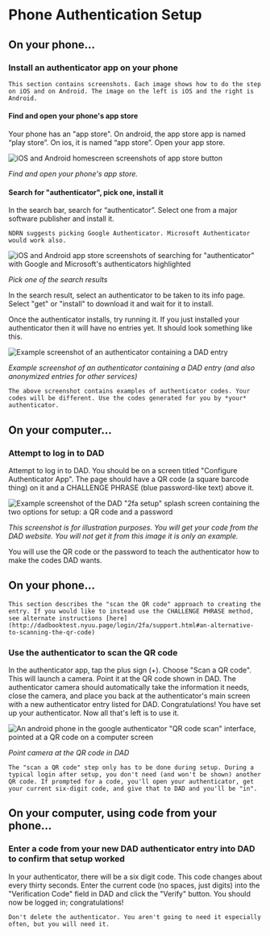# Phone Authentication Setup

## On your phone...

### Install an authenticator app on your phone

```admonish
This section contains screenshots. Each image shows how to do the step on iOS and on Android. The image on the left is iOS and the right is Android. 
```

#### Find and open your phone's app store

Your phone has an "app store". On android, the app store app is named “play store”. On ios, it is named “app store”. Open your app store. 

![iOS and Android homescreen screenshots of app store button](images/phone-1.png)

*Find and open your phone's app store.*

#### Search for "authenticator", pick one, install it

In the search bar, search for “authenticator”. Select one from a major software publisher and install it.

```admonish note "Suggestion"
NDRN suggests picking Google Authenticator. Microsoft Authenticator would work also.
```

![iOS and Android app store screenshots of searching for "authenticator" with Google and Microsoft's authenticators highlighted](images/phone-3.png)

*Pick one of the search results*

In the search result, select an authenticator to be taken to its info page. Select "get" or "install" to download it and wait for it to install.

Once the authenticator installs, try running it. If you just installed your authenticator then it will have no entries yet. It should look something like this.

![Example screenshot of an authenticator containing a DAD entry](images/example-auth.jpg)

*Example screenshot of an authenticator containing a DAD entry (and also anonymized entries for other services)*

```admonish warning
The above screenshot contains examples of authenticator codes. Your codes will be different. Use the codes generated for you by *your* authenticator.
```

## On your computer...

### Attempt to log in to DAD

Attempt to log in to DAD. You should be on a screen titled "Configure Authenticator App". The page should have a QR code (a square barcode thing) on it and a CHALLENGE PHRASE (blue password-like text) above it.

![Example screenshot of the DAD "2fa setup" splash screen containing the two options for setup: a QR code and a password](images/phone-6.png)

*This screenshot is for illustration purposes. You will get your code from the DAD website. You will not get it from this image it is only an example.*

You will use the QR code or the password to teach the authenticator how to make the codes DAD wants.

## On your phone...

```admonish info
This section describes the "scan the QR code" approach to creating the entry. If you would like to instead use the CHALLENGE PHRASE method, see alternate instructions [here](http://dadbooktest.nyuu.page/login/2fa/support.html#an-alternative-to-scanning-the-qr-code)
```

### Use the authenticator to scan the QR code

In the authenticator app, tap the plus sign (+). Choose "Scan a QR code". This will launch a camera. Point it at the QR code shown in DAD. The authenticator camera should automatically take the information it needs, close the camera, and place you back at the authenticator's main screen with a new authenticator entry listed for DAD. Congratulations! You have set up your authenticator. Now all that's left is to use it. 

![An android phone in the google authenticator "QR code scan" interface, pointed at a QR code on a computer screen](images/qr-scan.jpg)

*Point camera at the QR code in DAD*

```admonish info "Clarification"
The "scan a QR code" step only has to be done during setup. During a typical login after setup, you don't need (and won't be shown) another QR code. If prompted for a code, you'll open your authenticator, get your current six-digit code, and give that to DAD and you'll be "in".
```

## On your computer, using code from your phone...

### Enter a code from your new DAD authenticator entry into DAD to confirm that setup worked

In your authenticator, there will be a six digit code. This code changes about every thirty seconds. Enter the current code (no spaces, just digits) into the "Verification Code" field in DAD and click the "Verify" button. You should now be logged in; congratulations! 

```admonish danger "Don't delete the authenticator"
Don't delete the authenticator. You aren't going to need it especially often, but you will need it.
```